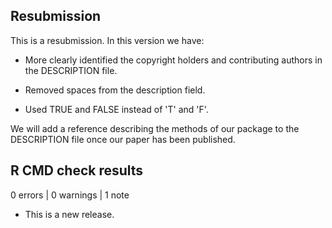
## Resubmission

This is a resubmission. In this version we have: 

* More clearly identified the copyright holders and contributing authors in the 
DESCRIPTION file. 

* Removed spaces from the description field. 

* Used TRUE and FALSE instead of 'T' and 'F'.

We will add a reference describing the methods of our package to the DESCRIPTION
file once our paper has been published. 

## R CMD check results

0 errors | 0 warnings | 1 note

* This is a new release.
